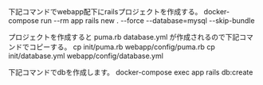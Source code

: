 下記コマンドでwebapp配下にrailsプロジェクトを作成する。
docker-compose run --rm app rails new . --force --database=mysql --skip-bundle

プロジェクトを作成すると
puma.rb
database.yml
が作成されるので下記コマンドでコピーする。
cp init/puma.rb webapp/config/puma.rb
cp init/database.yml webapp/config/database.yml

下記コマンドでdbを作成します。
docker-compose exec app rails db:create